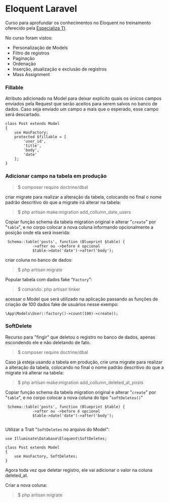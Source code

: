 
# Eloquent Laravel

Curso para aprofundar os conhecimentos no Eloquent no treinamento oferecido pela [Especializa TI](https://especializati.com.br/).

No curso foram vistos:
- Personalização de Models
- Filtro de registros
- Paginação
- Ordenação
- Inserção, atualização e exclusão de registros
- Mass Assignment

### Fillable

Atributo adicionado na Model para deixar explicito quais os únicos campos enviados pela Request que serão
aceitos para serem salvos no banco de dados. Caso seja enviado um campo a mais que o esperado, esse campo será descartado.

```
class Post extends Model
{
    use HasFactory;
    protected $fillable = [
        'user_id',
        'title',
        'body',
        'date'
    ];
}
```

### Adicionar campo na tabela em produção

> $ composer require doctrine/dbal


criar migrate para realizar a alteração da tabela, colocando no final o nome  padrão descritivo do que a migrate irá alterar na tabela:

> $ php artisan make:migration add_collumn_date_users

Copiar função schema da tabela migration original e alterar "``create``" por "``table``", e no corpo colocar a nova coluna informando opcionalmente a posição onde ela será inserida:

```
 Schema::table('posts', function (Blueprint $table) {
            ->after ou ->before é opcional
            $table->date('date')->after('body');
```

criar coluna no banco de dados:

> $ php artisan migrate


Popular tabela com dados fake “```Factory```”:

> $ comando: php artisan tinker

acessar o Model que será utilizado na aplicação passando as funções de criação de 100 dados fake de usuários nesse exempo:
```
\App\Models\User::factory()->count(100)->create();
```

### SoftDelete

Recurso para "fingir" que deletou o registro no banco de dados, apenas escondendo ele e não deletando de fato.

> $ composer require doctrine/dbal

Caso já esteja usando a tabela em produção, crie uma migrate para realizar a alteração da tabela, colocando no final o nome  padrão descritivo do que a migrate irá alterar na tabela:

> $ php artisan make:migration add_collumn_deleted_at_posts

Copiar função schema da tabela migration original e alterar "``create``" por "``table``", e no corpo colocar a nova coluna do tipo "``softDeletes()``"

```
 Schema::table('posts', function (Blueprint $table) {
            ->after ou ->before é opcional
            $table->date('date')->after('body');
            
```

Utilizar a Trait "``SoftDeletes`` no arquivo do Model":

```
use Illuminate\Database\Eloquent\SoftDeletes;

class Post extends Model
{
    use HasFactory, SoftDeletes;
}
```

Agora toda vez que deletar registro, ele vai adicionar o valor na coluna deleted_at.

Criar a nova coluna:

> $ php artisan migrate